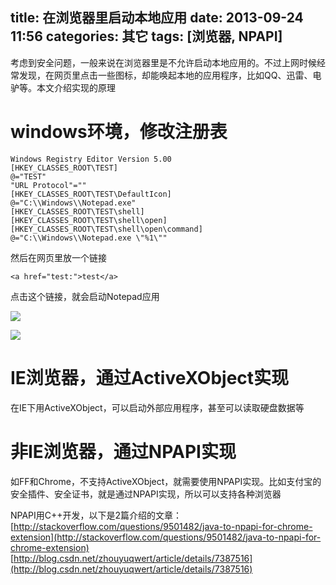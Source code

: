title: 在浏览器里启动本地应用
date: 2013-09-24 11:56
categories: 其它
tags: [浏览器, NPAPI]
---
考虑到安全问题，一般来说在浏览器里是不允许启动本地应用的。不过上网时候经常发现，在网页里点击一些图标，却能唤起本地的应用程序，比如QQ、迅雷、电驴等。本文介绍实现的原理
<!--more-->

# windows环境，修改注册表

```
Windows Registry Editor Version 5.00
[HKEY_CLASSES_ROOT\TEST]
@="TEST"
"URL Protocol"=""
[HKEY_CLASSES_ROOT\TEST\DefaultIcon]
@="C:\\Windows\\Notepad.exe"
[HKEY_CLASSES_ROOT\TEST\shell]
[HKEY_CLASSES_ROOT\TEST\shell\open]
[HKEY_CLASSES_ROOT\TEST\shell\open\command]
@="C:\\Windows\\Notepad.exe \"%1\""
```

然后在网页里放一个链接
```
<a href="test:">test</a>
```

点击这个链接，就会启动Notepad应用 

![](http://dl.iteye.com/upload/attachment/0081/1251/f6669c76-54e4-33b0-baa6-3afaad3c34a3.png)

![](http://dl.iteye.com/upload/attachment/0081/1253/3e6b4bff-2007-356a-ab74-208e9a7d9bac.png)

# IE浏览器，通过ActiveXObject实现 

在IE下用ActiveXObject，可以启动外部应用程序，甚至可以读取硬盘数据等

# 非IE浏览器，通过NPAPI实现

如FF和Chrome，不支持ActiveXObject，就需要使用NPAPI实现。比如支付宝的安全插件、安全证书，就是通过NPAPI实现，所以可以支持各种浏览器

NPAPI用C++开发，以下是2篇介绍的文章：
[http://stackoverflow.com/questions/9501482/java-to-npapi-for-chrome-extension](http://stackoverflow.com/questions/9501482/java-to-npapi-for-chrome-extension) 
[http://blog.csdn.net/zhouyuqwert/article/details/7387516](http://blog.csdn.net/zhouyuqwert/article/details/7387516)